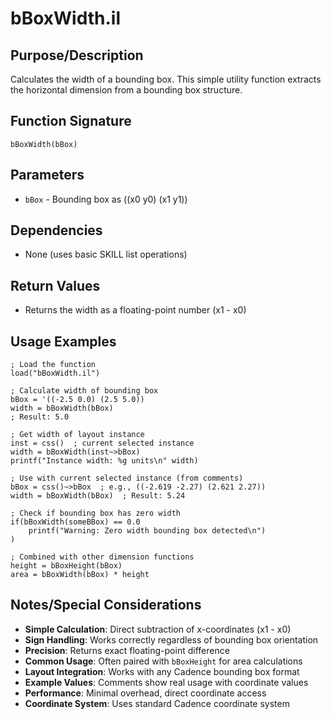 # bBoxWidth.il

## Purpose/Description
Calculates the width of a bounding box. This simple utility function extracts the horizontal dimension from a bounding box structure.

## Function Signature
```skill
bBoxWidth(bBox)
```

## Parameters
- `bBox` - Bounding box as ((x0 y0) (x1 y1))

## Dependencies
- None (uses basic SKILL list operations)

## Return Values
- Returns the width as a floating-point number (x1 - x0)

## Usage Examples
```skill
; Load the function
load("bBoxWidth.il")

; Calculate width of bounding box
bBox = '((-2.5 0.0) (2.5 5.0))
width = bBoxWidth(bBox)
; Result: 5.0

; Get width of layout instance
inst = css()  ; current selected instance
width = bBoxWidth(inst~>bBox)
printf("Instance width: %g units\n" width)

; Use with current selected instance (from comments)
bBox = css()~>bBox  ; e.g., ((-2.619 -2.27) (2.621 2.27))
width = bBoxWidth(bBox)  ; Result: 5.24

; Check if bounding box has zero width
if(bBoxWidth(someBBox) == 0.0
    printf("Warning: Zero width bounding box detected\n")
)

; Combined with other dimension functions
height = bBoxHeight(bBox)
area = bBoxWidth(bBox) * height
```

## Notes/Special Considerations
- **Simple Calculation**: Direct subtraction of x-coordinates (x1 - x0)
- **Sign Handling**: Works correctly regardless of bounding box orientation
- **Precision**: Returns exact floating-point difference
- **Common Usage**: Often paired with `bBoxHeight` for area calculations
- **Layout Integration**: Works with any Cadence bounding box format
- **Example Values**: Comments show real usage with coordinate values
- **Performance**: Minimal overhead, direct coordinate access
- **Coordinate System**: Uses standard Cadence coordinate system